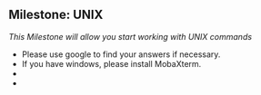 ## Milestone: UNIX

_This Milestone will allow you start working with UNIX commands_

- Please use google to find your answers if necessary.
- If you have windows, please install MobaXterm.
- 
-
